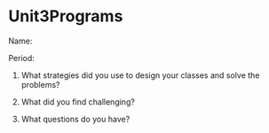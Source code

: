 # Unit3Programs

Name: 

Period: 

1. What strategies did you use to design your classes and solve the problems? 

2. What did you find challenging?

3. What questions do you have? 
